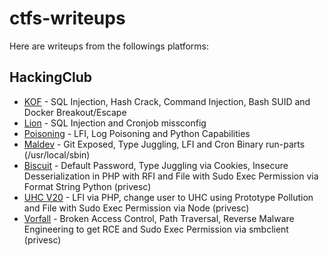 # ctfs-writeups
Here are writeups from the followings platforms:

## HackingClub
* [KOF](hacking-club/KOF.md) - SQL Injection, Hash Crack, Command Injection, Bash SUID and Docker Breakout/Escape
* [Lion](hacking-club/Lion.md) - SQL Injection and Cronjob missconfig
* [Poisoning](hacking-club/Poisoning.md) - LFI, Log Poisoning and Python Capabilities
* [Maldev](hacking-club/Maldev.md) - Git Exposed, Type Juggling, LFI and Cron Binary run-parts (/usr/local/sbin)
* [Biscuit](hacking-club/Biscuit.md) - Default Password, Type Juggling via Cookies, Insecure Desserialization in PHP with RFI and File with Sudo Exec Permission via Format String Python (privesc)
* [UHC V20](hacking-club/Uhc-v20.md) - LFI via PHP, change user to UHC using Prototype Pollution and File with Sudo Exec Permission via Node (privesc)
* [Vorfall](hacking-club/Vorfall.md) - Broken Access Control, Path Traversal, Reverse Malware Engineering to get RCE and Sudo Exec Permission via smbclient (privesc)
